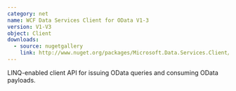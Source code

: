 ```yaml
---
category: net
name: WCF Data Services Client for OData V1-3
version: V1-V3
object: Client
downloads:
  - source: nugetgallery
    link: http://www.nuget.org/packages/Microsoft.Data.Services.Client/
---
```

LINQ-enabled client API for issuing OData queries and consuming OData payloads.
